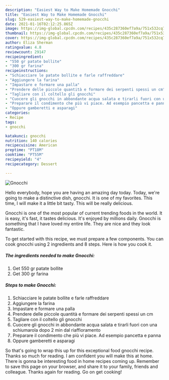```yaml
---
description: "Easiest Way to Make Homemade Gnocchi"
title: "Easiest Way to Make Homemade Gnocchi"
slug: 529-easiest-way-to-make-homemade-gnocchi
date: 2021-01-16T02:12:25.865Z
image: https://img-global.cpcdn.com/recipes/435c287360ef7a9a/751x532cq70/gnocchi-recipe-main-photo.jpg
thumbnail: https://img-global.cpcdn.com/recipes/435c287360ef7a9a/751x532cq70/gnocchi-recipe-main-photo.jpg
cover: https://img-global.cpcdn.com/recipes/435c287360ef7a9a/751x532cq70/gnocchi-recipe-main-photo.jpg
author: Eliza Sherman
ratingvalue: 4.8
reviewcount: 29147
recipeingredient:
- "550 gr patate bollite"
- "300 gr farina"
recipeinstructions:
- "Schiacciare le patate bollite e farle raffreddare"
- "Aggiungere la farina"
- "Impastare e formare una palla"
- "Prendere delle piccole quantità e formare dei serpenti spessi un cm"
- "Tagliare con il coltello gli gnocchi"
- "Cuocere gli gnocchi in abbondante acqua salata e tirarli fuori con una schiumarola dopo 2 min dal riaffioramento"
- "Preparare il condimento che più vi piace. Ad esempio pancetta e panna"
- "Oppure gamberetti e asparagi"
categories:
- Recipe
tags:
- gnocchi

katakunci: gnocchi 
nutrition: 140 calories
recipecuisine: American
preptime: "PT18M"
cooktime: "PT55M"
recipeyield: "4"
recipecategory: Dessert

---
```



![Gnocchi](https://img-global.cpcdn.com/recipes/435c287360ef7a9a/751x532cq70/gnocchi-recipe-main-photo.jpg)

Hello everybody, hope you are having an amazing day today. Today, we're going to make a distinctive dish, gnocchi. It is one of my favorites. This time, I will make it a little bit tasty. This will be really delicious.



Gnocchi is one of the most popular of current trending foods in the world. It is easy, it's fast, it tastes delicious. It's enjoyed by millions daily. Gnocchi is something that I have loved my entire life. They are nice and they look fantastic.


To get started with this recipe, we must prepare a few components. You can cook gnocchi using 2 ingredients and 8 steps. Here is how you cook it.

<!--inarticleads1-->

##### The ingredients needed to make Gnocchi:

1. Get 550 gr patate bollite
1. Get 300 gr farina




<!--inarticleads2-->

##### Steps to make Gnocchi:

1. Schiacciare le patate bollite e farle raffreddare
1. Aggiungere la farina
1. Impastare e formare una palla
1. Prendere delle piccole quantità e formare dei serpenti spessi un cm
1. Tagliare con il coltello gli gnocchi
1. Cuocere gli gnocchi in abbondante acqua salata e tirarli fuori con una schiumarola dopo 2 min dal riaffioramento
1. Preparare il condimento che più vi piace. Ad esempio pancetta e panna
1. Oppure gamberetti e asparagi




So that's going to wrap this up for this exceptional food gnocchi recipe. Thanks so much for reading. I am confident you will make this at home. There is gonna be interesting food in home recipes coming up. Remember to save this page on your browser, and share it to your family, friends and colleague. Thanks again for reading. Go on get cooking!
